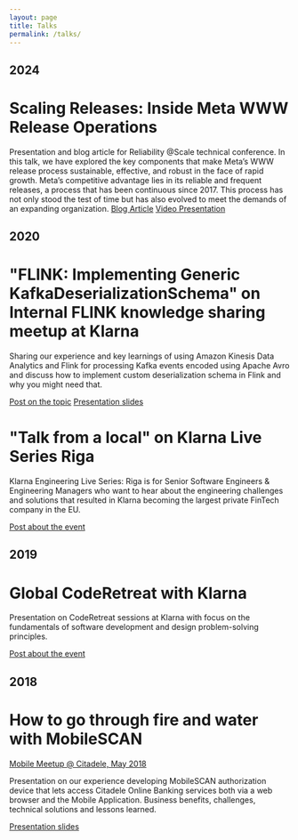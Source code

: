 ```yaml
---
layout: page
title: Talks
permalink: /talks/
---
```

## 2024

# Scaling Releases: Inside Meta WWW Release Operations

Presentation and blog article for Reliability @Scale technical conference.
In this talk, we have explored the key components that make Meta’s WWW release process sustainable, effective, and robust in the face of rapid growth. Meta’s competitive advantage lies in its reliable and frequent releases, a process that has been continuous since 2017. This process has not only stood the test of time but has also evolved to meet the demands of an expanding organization.
[Blog Article](https://atscaleconference.com/scaling-releases-inside-meta-www-release-operations/)
[Video Presentation](https://atscaleconference.com/videos/scaling-releases-inside-metas-www-release-operations/)


## 2020

# "FLINK: Implementing Generic KafkaDeserializationSchema" on Internal FLINK knowledge sharing meetup at Klarna
Sharing our experience and key learnings of using Amazon Kinesis Data Analytics and Flink for processing Kafka events encoded using Apache Avro and discuss how to implement custom deserialization schema in Flink and why you might need that.

[Post on the topic](https://blog.kotov.lv/2020/08/01/flink-generic-kafka-deserializationdchema.html)
[Presentation slides](/resources/2020-08-flink.pdf)

# "Talk from a local" on Klarna Live Series Riga
Klarna Engineering Live Series: Riga is for Senior Software Engineers & Engineering Managers who want to hear about the engineering challenges and solutions that resulted in Klarna becoming the largest private FinTech company in the EU.

[Post about the event](https://www.linkedin.com/feed/update/urn:li:activity:6621329551731544064/)

## 2019

# Global CodeRetreat with Klarna

Presentation on CodeRetreat sessions at Klarna with focus on the fundamentals of software development and design problem-solving principles.

[Post about the event](https://blog.kotov.lv/2019/11/30/klarna-coderetreat.html)

## 2018

# How tо go through fire and water with MobileSCAN

[Mobile Meetup @ Citadele, May 2018](http://blog.kotov.lv/2018/05/20/meetup-at-citadele.html)

Presentation on our experience developing MobileSCAN authorization device that lets access Citadele Online Banking services both via a web browser and the Mobile Application. Business benefits, challenges, technical solutions and lessons learned.


[Presentation slides](/resources/2018-05-20-mobilescan-slides.pdf)

